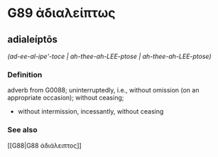 # G89 ἀδιαλείπτως

## adialeíptōs

_(ad-ee-al-ipe'-toce | ah-thee-ah-LEE-ptose | ah-thee-ah-LEE-ptose)_

### Definition

adverb from G0088; uninterruptedly, i.e., without omission (on an appropriate occasion); without ceasing; 

- without intermission, incessantly, without ceasing

### See also

[[G88|G88 ἀδιάλειπτος]]

